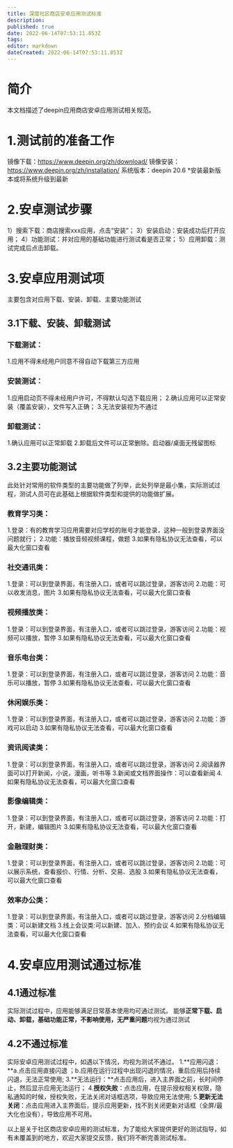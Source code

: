 ```yaml
---
title: 深度社区商店安卓应用测试标准
description: 
published: true
date: 2022-06-14T07:53:11.853Z
tags: 
editor: markdown
dateCreated: 2022-06-14T07:53:11.853Z
---
```


# 简介
本文档描述了deepin应用商店安卓应用测试相关规范。
# 1.测试前的准备工作
镜像下载：https://www.deepin.org/zh/download/
镜像安装：https://www.deepin.org/zh/installation/
系统版本：deepin 20.6
*安装最新版本或将系统升级到最新
# 2.安卓测试步骤
1）搜索下载：商店搜索xxx应用，点击“安装”；
3）安装启动：安装成功后打开应用；
4）功能测试：并对应用的基础功能进行测试看是否正常；
5）应用卸载：测试完成后点击卸载。
# 3.安卓应用测试项
主要包含对应用下载、安装、卸载、主要功能测试
## 3.1下载、安装、卸载测试
### 下载测试：
1.应用不得未经用户同意不得自动下载第三方应用

### 安装测试：
1.应用启动页不得未经用户许可，不得默认勾选下载应用；
2.确认应用可以正常安装（覆盖安装），文件写入正确；
3.无法安装视为不通过

### 卸载测试：
1.确认应用可以正常卸载
2.卸载后文件可以正常删除。启动器/桌面无残留图标

## 3.2主要功能测试
此处针对常用的软件类型的主要功能做了列举，此处列举是最小集，实际测试过程，测试人员可在此基础上根据软件类型和提供的功能做扩展。
### 教育学习类：
1.登录：有的教育学习应用需要对应学校的账号才能登录，这种一般到登录界面没问题就行；
2.功能：播放音频视频课程，做题
3.如果有隐私协议无法查看，可以最大化窗口查看

### 社交通讯类：
1.登录：可以到登录界面，有注册入口，或者可以跳过登录，游客访问
2.功能：可以收发消息，图片
3.如果有隐私协议无法查看，可以最大化窗口查看

### 视频播放类：
1.登录：可以到登录界面，有注册入口，或者可以跳过登录，游客访问
2.功能：视频可以播放，暂停
3.如果有隐私协议无法查看，可以最大化窗口查看

### 音乐电台类：
1.登录：可以到登录界面，有注册入口，或者可以跳过登录，游客访问
2.功能：音乐可以播放，暂停
3.如果有隐私协议无法查看，可以最大化窗口查看

### 休闲娱乐类：
1.登录：可以到登录界面，有注册入口，或者可以跳过登录，游客访问
2.功能：游戏可以启动
3.如果有隐私协议无法查看，可以最大化窗口查看

### 资讯阅读类：
1.登录：可以到登录界面，有注册入口，或者可以跳过登录，游客访问
2.阅读器界面可以打开新闻，小说，漫画，听书等
3.新闻或文档界面操作：可以查看新闻
4.如果有隐私协议无法查看，可以最大化窗口查看

### 影像编辑类：
1.登录：可以到登录界面，有注册入口，或者可以跳过登录，游客访问
2.功能：打开，新建，编辑图片
3.如果有隐私协议无法查看，可以最大化窗口查看

### 金融理财类：
1.登录：可以到登录界面，有注册入口，或者可以跳过登录，游客访问
2.功能：可以展示系统，查看报价、行情、分析、交易、选股
3.如果有隐私协议无法查看，可以最大化窗口查看

### 效率办公类：
1.登录：可以到登录界面，有注册入口，或者可以跳过登录，游客访问
2.分档编辑类：可以新建文档
3.线上会议类:可以新建、加入、预约会议
4.如果有隐私协议无法查看，可以最大化窗口查看

# 4.安卓应用测试通过标准
## 4.1通过标准
实际测试过程中，应用能够满足日常基本使用均可通过测试。
能够**正常下载、启动、卸载，基础功能正常，不影响使用，无严重问题**均视为通过测试

## 4.2不通过标准
实际安卓应用测试过程中，如遇以下情况，均视为测试不通过。
1.**应用闪退：**a.点击应用直接闪退 ；b.应用在运行过程中出现闪退的情况，重启应用后持续闪退，无法正常使用;
3.**无法运行：**点击应用后，进入主界面之前，长时间停止，然后显示应用无法运行；
4.**授权失败**：点击应用，在提示授权相关权限，隐私通知的时候，授权失败，无法关闭对话框选项，导致应用无法使用;
5.**更新无法关闭**：点击应用进入主界面后，提示应用更新，找不到关闭更新对话框（全屏/最大化也没有），导致应用不可用。

以上是关于社区商店安卓应用的测试标准，为了能给大家提供更好的测试指导，如有未覆盖到的地方，欢迎大家提交反馈，我们将不断完善测试标准。

